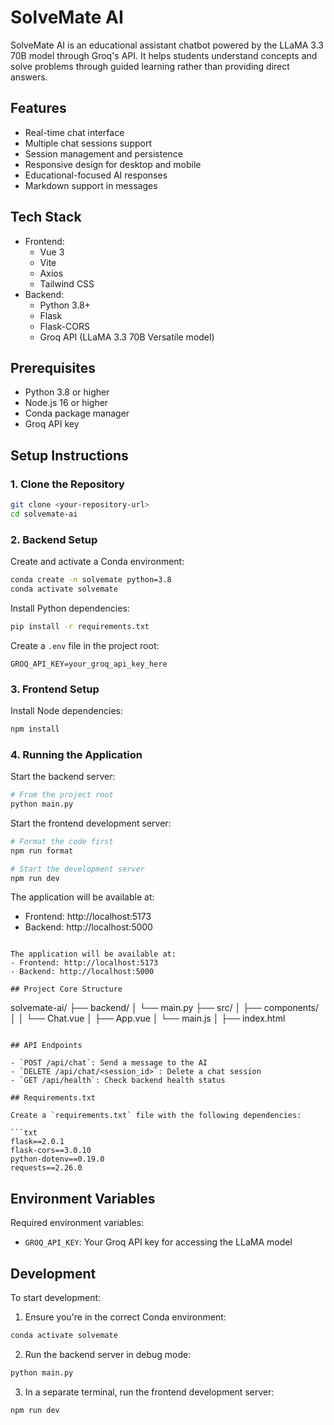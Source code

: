 # SolveMate AI

SolveMate AI is an educational assistant chatbot powered by the LLaMA 3.3 70B model through Groq's API. It helps students understand concepts and solve problems through guided learning rather than providing direct answers.

## Features

- Real-time chat interface
- Multiple chat sessions support
- Session management and persistence
- Responsive design for desktop and mobile
- Educational-focused AI responses
- Markdown support in messages

## Tech Stack

- Frontend:
  - Vue 3
  - Vite
  - Axios
  - Tailwind CSS
- Backend:
  - Python 3.8+
  - Flask
  - Flask-CORS
  - Groq API (LLaMA 3.3 70B Versatile model)

## Prerequisites

- Python 3.8 or higher
- Node.js 16 or higher
- Conda package manager
- Groq API key

## Setup Instructions

### 1. Clone the Repository

```bash
git clone <your-repository-url>
cd solvemate-ai
```

### 2. Backend Setup

Create and activate a Conda environment:

```bash
conda create -n solvemate python=3.8
conda activate solvemate
```

Install Python dependencies:

```bash
pip install -r requirements.txt
```

Create a `.env` file in the project root:

```env
GROQ_API_KEY=your_groq_api_key_here
```

### 3. Frontend Setup

Install Node dependencies:

```bash
npm install
```

### 4. Running the Application

Start the backend server:

```bash
# From the project root
python main.py
```

Start the frontend development server:

```bash
# Format the code first
npm run format

# Start the development server
npm run dev
```

The application will be available at:
- Frontend: http://localhost:5173
- Backend: http://localhost:5000
```

The application will be available at:
- Frontend: http://localhost:5173
- Backend: http://localhost:5000

## Project Core Structure

```
solvemate-ai/
├── backend/
│   └── main.py
├── src/
│   ├── components/
│   │   └── Chat.vue
│   ├── App.vue
│   └── main.js
│   ├── index.html
```

## API Endpoints

- `POST /api/chat`: Send a message to the AI
- `DELETE /api/chat/<session_id>`: Delete a chat session
- `GET /api/health`: Check backend health status

## Requirements.txt

Create a `requirements.txt` file with the following dependencies:

```txt
flask==2.0.1
flask-cors==3.0.10
python-dotenv==0.19.0
requests==2.26.0
```

## Environment Variables

Required environment variables:

- `GROQ_API_KEY`: Your Groq API key for accessing the LLaMA model

## Development

To start development:

1. Ensure you're in the correct Conda environment:
```bash
conda activate solvemate
```

2. Run the backend server in debug mode:
```bash
python main.py
```

3. In a separate terminal, run the frontend development server:
```bash
npm run dev
```
